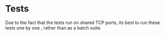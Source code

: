 # Tests

Due to the fact that the tests run on shared TCP ports, its best to run these tests
one by one , rather than as a batch suite.